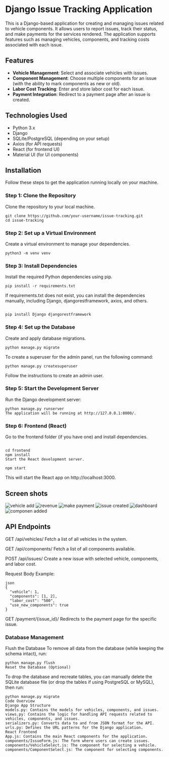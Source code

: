 # Django Issue Tracking Application

This is a Django-based application for creating and managing issues related to vehicle components. It allows users to report issues, track their status, and make payments for the services rendered. The application supports features such as managing vehicles, components, and tracking costs associated with each issue.

## Features
- **Vehicle Management**: Select and associate vehicles with issues.
- **Component Management**: Choose multiple components for an issue (with the ability to mark components as new or old).
- **Labor Cost Tracking**: Enter and store labor cost for each issue.
- **Payment Integration**: Redirect to a payment page after an issue is created.

## Technologies Used
- Python 3.x
- Django
- SQLite/PostgreSQL (depending on your setup)
- Axios (for API requests)
- React (for frontend UI)
- Material UI (for UI components)

## Installation

Follow these steps to get the application running locally on your machine.

### Step 1: Clone the Repository

Clone the repository to your local machine.

```
git clone https://github.com/your-username/issue-tracking.git
cd issue-tracking
```
### Step 2: Set up a Virtual Environment
Create a virtual environment to manage your dependencies.
 ``` 
 python3 -m venv venv
```
### Step 3: Install Dependencies
Install the required Python dependencies using pip.

```
pip install -r requirements.txt
```
If requirements.txt does not exist, you can install the dependencies manually, including Django, djangorestframework, axios, and others.

```

pip install Django djangorestframework
```
### Step 4: Set up the Database
Create and apply database migrations.

```
python manage.py migrate
```
To create a superuser for the admin panel, run the following command:
```
python manage.py createsuperuser
```
Follow the instructions to create an admin user.

### Step 5: Start the Development Server
Run the Django development server:
```
python manage.py runserver
The application will be running at http://127.0.0.1:8000/.
```
### Step 6: Frontend (React)
Go to the frontend folder (if you have one) and install dependencies.
```

cd frontend
npm install
Start the React development server.

npm start
```
This will start the React app on http://localhost:3000.


## Screen shots
![vehicle add](https://github.com/user-attachments/assets/a58579cc-fbfa-4be6-9c0f-1deeb9d6079f)
![revenue](https://github.com/user-attachments/assets/7cb431b6-c484-4804-ae29-f767284cf798)
![make payment](https://github.com/user-attachments/assets/fa2de325-3964-4d5d-8c0c-215797c6aee3)
![issue created](https://github.com/user-attachments/assets/f904ef97-2056-4c40-b835-2330bc54826c)
![dashboard](https://github.com/user-attachments/assets/b31c3b50-e9b8-4830-9e54-df1c952e3895)
![componen added](https://github.com/user-attachments/assets/e47c3527-3376-4a3b-9c49-db376f448ee7)


## API Endpoints
GET /api/vehicles/
Fetch a list of all vehicles in the system.

GET /api/components/
Fetch a list of all components available.

POST /api/issues/
Create a new issue with selected vehicle, components, and labor cost.

Request Body Example:
```
json
{
  "vehicle": 1,
  "components": [1, 2],
  "labor_cost": "500",
  "use_new_components": true
}
```
GET /payment/{issue_id}/
Redirects to the payment page for the specific issue.

###  Database Management
Flush the Database
To remove all data from the database (while keeping the schema intact), run:
```
python manage.py flush
Reset the Database (Optional)
```
To drop the database and recreate tables, you can manually delete the SQLite database file (or drop the tables if using PostgreSQL or MySQL), then run:
```
python manage.py migrate
Code Overview
Django App Structure
models.py: Contains the models for vehicles, components, and issues.
views.py: Contains the logic for handling API requests related to vehicles, components, and issues.
serializers.py: Converts data to and from JSON format for the API.
urls.py: Defines the URL patterns for the Django application.
React Frontend
App.js: Contains the main React components for the application.
components/IssueForm.js: The form where users can create issues.
components/VehicleSelect.js: The component for selecting a vehicle.
components/ComponentSelect.js: The component for selecting components.
```
